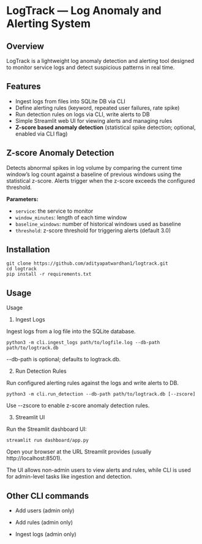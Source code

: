 # LogTrack — Log Anomaly and Alerting System

## Overview

LogTrack is a lightweight log anomaly detection and alerting tool designed to monitor service logs and detect suspicious patterns in real time.

## Features

- Ingest logs from files into SQLite DB via CLI  
- Define alerting rules (keyword, repeated user failures, rate spike)  
- Run detection rules on logs via CLI, write alerts to DB  
- Simple Streamlit web UI for viewing alerts and managing rules  
- **Z-score based anomaly detection** (statistical spike detection; optional, enabled via CLI flag)  

## Z-score Anomaly Detection

Detects abnormal spikes in log volume by comparing the current time window’s log count against a baseline of previous windows using the statistical z-score. Alerts trigger when the z-score exceeds the configured threshold.

**Parameters:**

- `service`: the service to monitor  
- `window_minutes`: length of each time window  
- `baseline_windows`: number of historical windows used as baseline  
- `threshold`: z-score threshold for triggering alerts (default 3.0)  

## Installation

```
git clone https://github.com/adityapatwardhan1/logtrack.git
cd logtrack
pip install -r requirements.txt
```

## Usage
Usage
1. Ingest Logs

Ingest logs from a log file into the SQLite database.

```python3 -m cli.ingest_logs path/to/logfile.log --db-path path/to/logtrack.db```

--db-path is optional; defaults to logtrack.db.

2. Run Detection Rules

Run configured alerting rules against the logs and write alerts to DB.

```python3 -m cli.run_detection --db-path path/to/logtrack.db [--zscore]```

Use --zscore to enable z-score anomaly detection rules.

3. Streamlit UI

Run the Streamlit dashboard UI:

```streamlit run dashboard/app.py```

Open your browser at the URL Streamlit provides (usually http://localhost:8501).

The UI allows non-admin users to view alerts and rules, while CLI is used for admin-level tasks like ingestion and detection.

## Other CLI commands

- Add users (admin only)

- Add rules (admin only)

- Ingest logs (admin only)
